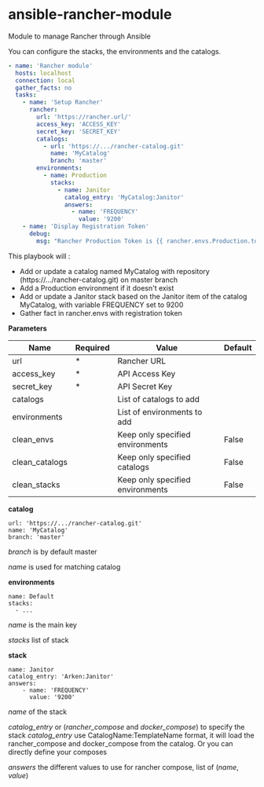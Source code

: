 # ansible-rancher-module
Module to manage Rancher through Ansible

You can configure the stacks, the environments and the catalogs.

```yaml
- name: 'Rancher module'
  hosts: localhost
  connection: local
  gather_facts: no
  tasks:
    - name: 'Setup Rancher'
      rancher:
        url: 'https://rancher.url/'
        access_key: 'ACCESS_KEY'
        secret_key: 'SECRET_KEY'
        catalogs:
          - url: 'https://.../rancher-catalog.git'
            name: 'MyCatalog'
            branch: 'master'
        environments:
          - name: Production
            stacks:
              - name: Janitor
                catalog_entry: 'MyCatalog:Janitor'
                answers:
                  - name: 'FREQUENCY'
                    value: '9200'
    - name: 'Display Registration Token'
      debug:
        msg: "Rancher Production Token is {{ rancher.envs.Production.token }}"
```

This playbook will :

- Add or update a catalog named MyCatalog with repository (https://.../rancher-catalog.git) on master branch
- Add a Production environment if it doesn't exist
- Add or update a Janitor stack based on the Janitor item of the catalog MyCatalog, with variable FREQUENCY set to 9200
- Gather fact in rancher.envs with registration token

**Parameters**

| Name | Required | Value | Default
|--------|-----|-------|----|
| url | * | Rancher URL
| access_key | * | API Access Key
| secret_key | * | API Secret Key
| catalogs |  | List of catalogs to add
| environments | | List of environments to add
| clean_envs | | Keep only specified environments | False
| clean_catalogs | | Keep only specified catalogs | False
| clean_stacks | | Keep only specified environments | False

**catalog**

```
url: 'https://.../rancher-catalog.git'
name: 'MyCatalog'
branch: 'master'
```

*branch* is by default master

*name* is used for matching catalog

**environments**

```
name: Default
stacks:
  - ...
```
*name* is the main key

*stacks* list of stack

**stack**

```
name: Janitor
catalog_entry: 'Arken:Janitor'
answers:
	- name: 'FREQUENCY'
	  value: '9200'
```

*name* of the stack

*catalog_entry* or (*rancher_compose* and *docker_compose*) to specify the stack
*catalog_entry* use CatalogName:TemplateName format, it will load the rancher_compose and docker_compose from the catalog. Or you can directly define your composes

*answers* the different values to use for rancher compose, list of (*name*, *value*)

